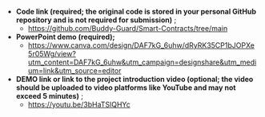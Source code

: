   - **Code link (required; the original code is stored in your personal GitHub repository and is not required for submission)** ;
    - https://github.com/Buddy-Guard/Smart-Contracts/tree/main
  - **PowerPoint demo (required);**
    - https://www.canva.com/design/DAF7kG_6uhw/dRyRK35CP1bJOPXe5r05Wg/view?utm_content=DAF7kG_6uhw&utm_campaign=designshare&utm_medium=link&utm_source=editor
  - **DEMO link or link to the project introduction video (optional; the video should be uploaded to video platforms like YouTube and may not exceed 5 minutes)** ;
    - https://youtu.be/3bHaTSlQHYc